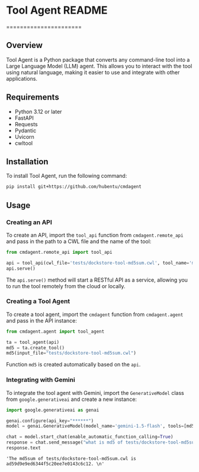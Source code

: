 # Tool Agent README
======================

## Overview

Tool Agent is a Python package that converts any command-line tool into a Large Language Model (LLM) agent. This allows you to interact with the tool using natural language, making it easier to use and integrate with other applications.

## Requirements

* Python 3.12 or later
* FastAPI
* Requests
* Pydantic
* Uvicorn
* cwltool

## Installation

To install Tool Agent, run the following command:
```bash
pip install git+https://github.com/hubentu/cmdagent
```
## Usage

### Creating an API

To create an API, import the `tool_api` function from `cmdagent.remote_api` and pass in the path to a CWL file and the name of the tool:
```python
from cmdagent.remote_api import tool_api

api = tool_api(cwl_file='tests/dockstore-tool-md5sum.cwl', tool_name='md5sum')
api.serve()
```
The `api.serve()` method will start a RESTful API as a service, allowing you to run the tool remotely from the cloud or locally.

### Creating a Tool Agent

To create a tool agent, import the `cmdagent` function from `cmdagent.agent` and pass in the API instance:
```python
from cmdagent.agent import tool_agent

ta = tool_agent(api)
md5 = ta.create_tool()
md5(input_file="tests/dockstore-tool-md5sum.cwl")
```
Function `md5` is created automatically based on the `api`.

### Integrating with Gemini

To integrate the tool agent with Gemini, import the `GenerativeModel` class from `google.generativeai` and create a new instance:
```python
import google.generativeai as genai

genai.configure(api_key="******")
model = genai.GenerativeModel(model_name='gemini-1.5-flash', tools=[md5])

chat = model.start_chat(enable_automatic_function_calling=True)
response = chat.send_message("what is md5 of tests/dockstore-tool-md5sum.cwl?")
response.text
```
```
'The md5sum of tests/dockstore-tool-md5sum.cwl is ad59d9e9ed6344f5c20ee7e0143c6c12. \n'
```
